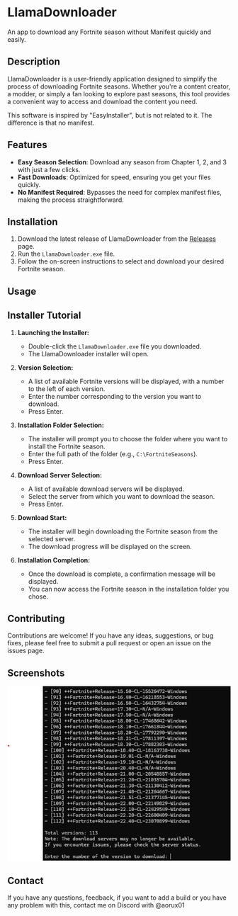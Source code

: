 # LlamaDownloader
An app to download any Fortnite season without Manifest quickly and easily.

## Description

LlamaDownloader is a user-friendly application designed to simplify the process of downloading Fortnite seasons. Whether you're a content creator, a modder, or simply a fan looking to explore past seasons, this tool provides a convenient way to access and download the content you need.

This software is inspired by "EasyInstaller", but is not related to it. The difference is that no manifest.

## Features

* **Easy Season Selection**: Download any season from Chapter 1, 2, and 3 with just a few clicks.
* **Fast Downloads**: Optimized for speed, ensuring you get your files quickly.
* **No Manifest Required**: Bypasses the need for complex manifest files, making the process straightforward.

## Installation

1.  Download the latest release of LlamaDownloader from the [Releases](link_to_releases) page.
2.  Run the `LlamaDownloader.exe` file.
3.  Follow the on-screen instructions to select and download your desired Fortnite season.

## Usage

## Installer Tutorial

1.  **Launching the Installer:**
    * Double-click the `LlamaDownloader.exe` file you downloaded.
    * The LlamaDownloader installer will open.

2.  **Version Selection:**
    * A list of available Fortnite versions will be displayed, with a number to the left of each version.
    * Enter the number corresponding to the version you want to download.
    * Press Enter.

3.  **Installation Folder Selection:**
    * The installer will prompt you to choose the folder where you want to install the Fortnite season.
    * Enter the full path of the folder (e.g., `C:\FortniteSeasons`).
    * Press Enter.

4.  **Download Server Selection:**
    * A list of available download servers will be displayed.
    * Select the server from which you want to download the season.
    * Press Enter.

5.  **Download Start:**
    * The installer will begin downloading the Fortnite season from the selected server.
    * The download progress will be displayed on the screen.

6.  **Installation Completion:**
    * Once the download is complete, a confirmation message will be displayed.
    * You can now access the Fortnite season in the installation folder you chose.


## Contributing

Contributions are welcome! If you have any ideas, suggestions, or bug fixes, please feel free to submit a pull request or open an issue on the issues page.

## Screenshots

![Description de l'image](images/image1.png)

## Contact

If you have any questions, feedback, if you want to add a build or you have any problem with this, contact me on Discord with @aorux01
